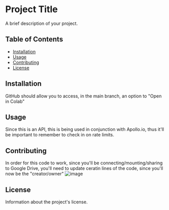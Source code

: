 # Project Title

A brief description of your project.

## Table of Contents
- [Installation](#installation)
- [Usage](#usage)
- [Contributing](#contributing)
- [License](#license)

## Installation

GitHub should allow you to access, in the main branch, an option to "Open in Colab"


## Usage

Since this is an API, this is being used in conjunction with Apollo.io, thus it'll be important to remember to check in on rate limits. 

## Contributing

In order for this code to work, since you'll be connecting/mounting/sharing to Google Drive, you'll need to update ceratin lines of the code, since you'll now be the "creator/owner"
![image](https://github.com/user-attachments/assets/704012e6-a661-4294-8ead-6f5d5ec54897)


## License

Information about the project's license.
